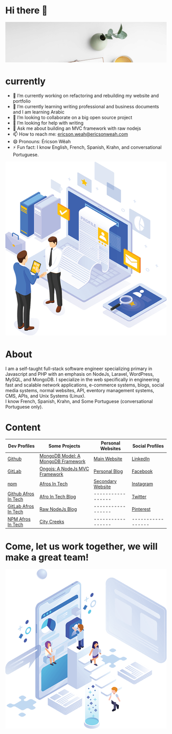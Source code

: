 # Hi there 👋



<p align="center">
  <img src="images/welcome.svg" alt="Sublime's custom image" oncontextmenu="return false;"/>
</p>

# currently 

- 🔭 I’m currently working on refactoring and rebuilding my website and portfolio
- 🌱 I’m currently learning writing professional and business documents and I am learning Arabic
- 👯 I’m looking to collaborate on a big open source project
- 🤔 I’m looking for help with writing
- 💬 Ask me about building an MVC framework with raw nodejs
- 📫 How to reach me: ericson.weah@ericsonweah.com
- 😄 Pronouns: Éricson Wêah
- ⚡ Fun fact: I know English, French, Spanish, Krahn, and conversational Portuguese.



<p align="center">
  <img src="images/me.png" alt="Sublime's custom image" oncontextmenu="return false;"/>
</p>

# About
I am a self-taught full-stack software engineer specializing primary in Javascript and PHP with an emphasis on NodeJs, Laravel, WordPress, MySQL, and MongoDB. I specialize in the web specifically in engineering fast and scalable network applications, e-commerce systems, blogs, social media systems, normal websites, API, eventory management systems, CMS, APIs, and Unix Systems (Linux). <br />
I know French, Spanish, Krahn, and Some Portuguese (conversational Portuguese only). <br />

# Content
<!-- Makes a bullet point list -->

Dev Profiles | Some Projects | Personal Websites| Social Profiles
--- | --- |----|----|
[Github](https://github.com/ericsonweah) | [MongoDB Model: A MongoDB Framework ](https://www.mongodb-model.com) | [Main Website](https://www.ericsonsweah.com)|[LinkedIn](https://www.linkedin.com/in/ericson-weah-b03600210/)|
[GitLab](https://gitlab.com/ericsonweah) | [Ongojs: A NodeJs MVC Framework](http://ongojs.com/) | [Personal Blog](http://ericsonweah.com)| [Facebook](https://www.facebook.com/Eric.S.Weah)|
[npm](https://www.npmjs.com/~eweah) | [Afros In Tech](http://www.afrosintech.com/) | [Secondary Website](http://www.eweah.com)|[Instagram](https://www.instagram.com/ericsonweah/)
[Github Afros In Tech](https://github.com/afrosintech) | [Afro In Tech Blog](http://afrosintech.org) | ----------------- | [Twitter](https://twitter.com/EricsonWeah1)
[GitLab Afros In Tech](https://github.com/afrosintech)| [Raw NodeJs Blog](https://rawnodejs.com/) |  ----------------- | [Pinterest](https://www.pinterest.com/ericson0669/) |
[NPM Afros In Tech](https://www.npmjs.com/~afrosintech)| [City Creeks](https://www.citycreeks.com) | ----------------- | ----------------- | ----------------- |



# Come, let us work together, we will make a great team!

<p align="center">
  <img src="images/come-in-please.png" alt="Sublime's custom image" oncontextmenu="return false;"/>
</p>




   
 



